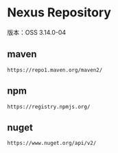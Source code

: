 #  Nexus Repository

版本：OSS 3.14.0-04

## maven
```
https://repo1.maven.org/maven2/
```

## npm
```
https://registry.npmjs.org/
```


## nuget
```
https://www.nuget.org/api/v2/
```
